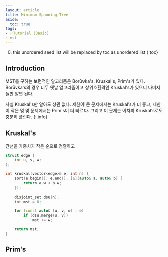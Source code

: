 ```yaml
---
layout: article
title: Minimum Spanning Tree
aside:
  toc: true
tags:
- ✅Tutorial (Basic)
- mst
---
```


0. this unordered seed list will be replaced by toc as unordered list
{:toc}

## Introduction

MST를 구하는 보편적인 알고리즘은 Borůvka's, Kruskal's, Prim's가 있다. Borůvka's의 경우 너무 옛날 알고리즘이고 상위호환격인 Kruskal's가 있으니 나머지 둘만 알면 된다.

사실 Kruskal's만 알아도 상관 없다. 제한이 큰 문제에서는 Kruskal's가 더 좋고, 제한이 작은 몇 몇 문제에서는 Prim's이 더 빠르다. 그리고 이 문제는 어차피 Kruskal's로도 충분히 풀린다.
{:.info}

## Kruskal's

간선을 가중치가 작은 순으로 정렬하고 

```cpp
struct edge {
    int u, v, w;
};

int kruskal(vector<edge>& e, int n) {
    sort(e.begin(), e.end(), [&](auto& a, auto& b) {
        return a.w < b.w;
    });

    disjoint_set dsu(n);
    int mst = 0;

    for (const auto& [u, v, w] : e)
        if (dsu.merge(u, v))
            mst += w;

    return mst;
}
```

## Prim's


